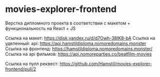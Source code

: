 # movies-explorer-frontend

Верстка дипломного проекта в соответствии с макетом + функциональность на React + JS

Ссылка на макет: https://disk.yandex.ru/d/d7Owh-38IK8-bA
Ссылка на уделенный: api: https://api.hamstildiploma.nomoredomains.monster
Ссылка на фронтенд: https://hamstildiploma.nomoredomains.monster/
Ссылка на api фильмов: https://api.nomoreparties.co/beatfilm-movies

Ссылка на пулл реквест: https://github.com/Hamstil/movies-explorer-frontend/pull/2
